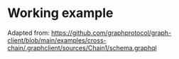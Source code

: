 # Working example

Adapted from:
<https://github.com/graphprotocol/graph-client/blob/main/examples/cross-chain/.graphclient/sources/Chain1/schema.graphql>
